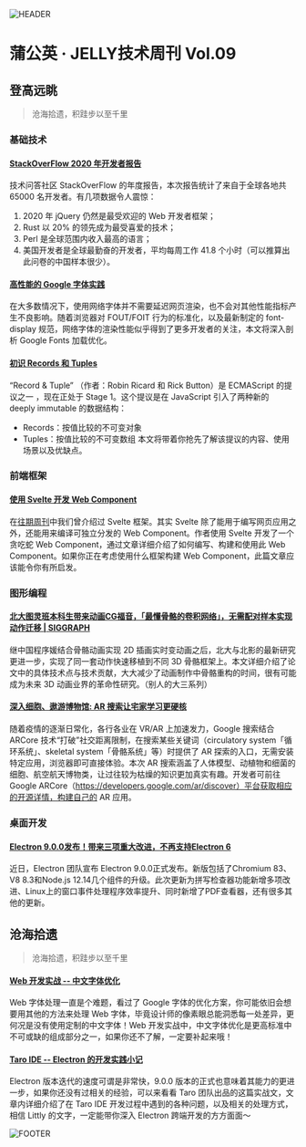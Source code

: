 ![HEADER](https://img13.360buyimg.com/ling/jfs/t1/127219/11/3865/226888/5ed5efe9E5fa16b78/abc4e4bc7b19d1c0.jpg)

# 蒲公英 · JELLY技术周刊 Vol.09

## 登高远眺

> 沧海拾遗，积跬步以至千里

### 基础技术

#### [StackOverFlow 2020 年开发者报告](http://3.cn/100-fWR6E)

技术问答社区 StackOverFlow 的年度报告，本次报告统计了来自于全球各地共 65000 名开发者。有几项数据令人震惊：
1. 2020 年 jQuery 仍然是最受欢迎的 Web 开发者框架；
2. Rust 以 20% 的领先成为最受喜爱的技术；
3.  Perl 是全球范围内收入最高的语言；
4. 美国开发者是全球最勤奋的开发者，平均每周工作 41.8 个小时（可以推算出此问卷的中国样本很少）。

#### [高性能的 Google 字体实践](http://3.cn/100-fWPCg)

在大多数情况下，使用网络字体并不需要延迟网页渲染，也不会对其他性能指标产生不良影响。随着浏览器对 FOUT/FOIT 行为的标准化，以及最新制定的 font-display 规范，网络字体的渲染性能似乎得到了更多开发者的关注，本文将深入剖析 Google Fonts 加载优化。

#### [初识 Records 和 Tuples](http://3.cn/1-00fWQQK)

“Record & Tuple” （作者：Robin Ricard 和 Rick Button）是 ECMAScript 的提议之一 ，现在正处于 Stage 1。这个提议是在 JavaScript 引入了两种新的 deeply immutable 的数据结构：
* Records：按值比较的不可变对象
* Tuples：按值比较的不可变数组
本文将带着你抢先了解该提议的内容、使用场景以及优缺点。

### 前端框架

#### [使用 Svelte 开发 Web Component](http://3.cn/100-fWPSG)

在[往期周刊](https://github.com/o2team/tech-weekly/blob/master/articles/03.md)中我们曾介绍过 Svelte 框架。其实 Svelte 除了能用于编写网页应用之外，还能用来编译可独立分发的 Web Component。作者使用 Svelte 开发了一个贪吃蛇 Web Component，通过文章详细介绍了如何编写、构建和使用此 Web Component。如果你正在考虑使用什么框架构建 Web Component，此篇文章应该能令你有所启发。

### 图形编程

#### [北大图灵班本科生带来动画CG福音，「最懂骨骼的卷积网络」，无需配对样本实现动作迁移 | SIGGRAPH](http://3.cn/100fWQB-h)

继中国程序媛结合骨骼动画实现 2D 插画实时变动画之后，北大与北影的最新研究更进一步，实现了同一套动作快速移植到不同 3D 骨骼框架上。本文详细介绍了论文中的具体技术点与技术贡献，大大减少了动画制作中骨骼重构的时间，很有可能成为未来 3D 动画业界的革命性研究。（别人的大三系列）

#### [深入细胞、遨游博物馆: AR 搜索让宅家学习更硬核](http://3.cn/1-00fWQBi)

随着疫情的逐渐日常化，各行各业在 VR/AR 上加速发力，Google 搜索结合 ARCore 技术“打破”社交距离限制，在搜索某些关键词（circulatory system「循环系统」、skeletal system「骨骼系统」等）时提供了 AR 探索的入口，无需安装特定应用，浏览器即可直接体验。本次 AR 搜索涵盖了人体模型、动植物和细菌的细胞、航空航天博物类，让过往较为枯燥的知识更加真实有趣。开发者可前往 Google ARCore（https://developers.google.com/ar/discover）平台获取相应的开源详情，构建自己的 AR 应用。

### 桌面开发

#### [Electron 9.0.0发布！带来三项重大改进，不再支持Electron 6](http://3.cn/100fW-S2Y)

近日，Electron 团队宣布 Electron 9.0.0正式发布。新版包括了Chromium 83、V8 8.3和Node.js 12.14几个组件的升级。此次更新为拼写检查器功能新增多项改进、Linux上的窗口事件处理程序效率提升、同时新增了PDF查看器，还有很多其他的更新。

## 沧海拾遗

> 沧海拾遗，积跬步以至千里

#### [Web 开发实战 -- 中文字体优化](http://3.cn/100fX-1qI)

Web 字体处理一直是个难题，看过了 Google 字体的优化方案，你可能依旧会想要用其他的方法来处理 Web 字体，毕竟设计师的像素眼总能洞悉每一处差异，更何况是没有使用定制的中文字体！Web 开发实战中，中文字体优化是更高标准中不可或缺的组成部分之一，如果你还不了解，一定要补起来哦！

#### [Taro IDE -- Electron 的开发实践小记](http://3.cn/100fX-0L8)

Electron 版本迭代的速度可谓是非常快，9.0.0 版本的正式也意味着其能力的更进一步，如果你还没有过相关的经验，可以来看看 Taro 团队出品的这篇实战文，文章内详细介绍了在 Taro IDE 开发过程中遇到的各种问题，以及相关的处理方式，相信 Littly 的文字，一定能带你深入 Electron 跨端开发的方方面面～

![FOOTER](https://img20.360buyimg.com/ling/jfs/t1/93326/34/18555/167361/5e946665E13c912ae/9a8405dd8be2dad4.jpg)